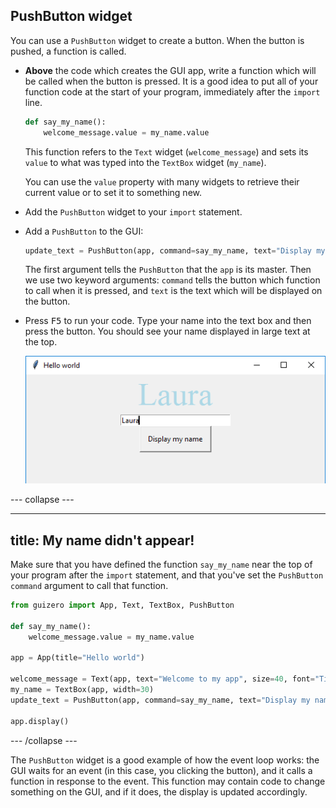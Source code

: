 ## PushButton widget

You can use a `PushButton` widget to create a button. When the button is pushed, a function is called.

- **Above** the code which creates the GUI app, write a function which will be called when the button is pressed. It is a good idea to put all of your function code at the start of your program, immediately after the `import` line.

    ```python
    def say_my_name():
        welcome_message.value = my_name.value
    ```

    This function refers to the `Text` widget (`welcome_message`) and sets its `value` to what was typed into the `TextBox` widget (`my_name`).

    You can use the `value` property with many widgets to retrieve their current value or to set it to something new.

- Add the `PushButton` widget to your `import` statement.

- Add a `PushButton` to the GUI:

    ```python
    update_text = PushButton(app, command=say_my_name, text="Display my name")
    ```

    The first argument tells the `PushButton` that the `app` is its master. Then we use two keyword arguments: `command` tells the button which function to call when it is pressed, and `text` is the text which will be displayed on the button.

- Press <kbd>F5</kbd> to run your code. Type your name into the text box and then press the button. You should see your name displayed in large text at the top.

    ![Display my name](images/display-my-name.png)

--- collapse ---

---
title: My name didn't appear!
---
Make sure that you have defined the function `say_my_name` near the top of your program after the `import` statement, and that you've set the `PushButton` `command` argument to call that function.

```python
from guizero import App, Text, TextBox, PushButton

def say_my_name():
    welcome_message.value = my_name.value

app = App(title="Hello world")

welcome_message = Text(app, text="Welcome to my app", size=40, font="Times new roman", color="lightblue")
my_name = TextBox(app, width=30)
update_text = PushButton(app, command=say_my_name, text="Display my name")

app.display()
```

--- /collapse ---

The `PushButton` widget is a good example of how the event loop works: the GUI waits for an event (in this case, you clicking the button), and it calls a function in response to the event. This function may contain code to change something on the GUI, and if it does, the display is updated accordingly.
